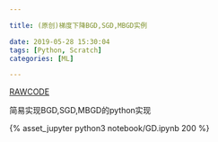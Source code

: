```yaml
---

title: (原创)梯度下降BGD,SGD,MBGD实例

date: 2019-05-28 15:30:04
tags: [Python, Scratch]
categories: [ML]

---
```


[RAWCODE](https://raw.githubusercontent.com/qrsforever/code_blog_post/master/ML/Scratch/GD.md)

简易实现BGD,SGD,MBGD的python实现

<!-- more -->

{% asset_jupyter python3 notebook/GD.ipynb 200 %}
